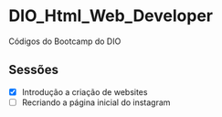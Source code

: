 # DIO_Html_Web_Developer
Códigos do Bootcamp do DIO

## Sessões
- [x] Introdução a criação de websites
- [ ] Recriando a página inicial do instagram

